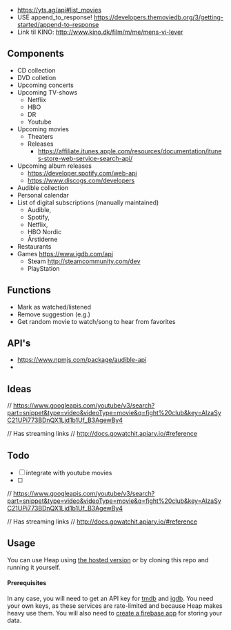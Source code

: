 * https://yts.ag/api#list_movies
* USE append_to_response! https://developers.themoviedb.org/3/getting-started/append-to-response
* Link til KINO: http://www.kino.dk/film/m/me/mens-vi-lever

## Components

* CD collection
* DVD colletion
* Upcoming concerts
* Upcoming TV-shows
  * Netflix
  * HBO
  * DR
  * Youtube
* Upcoming movies
  * Theaters
  * Releases
    * https://affiliate.itunes.apple.com/resources/documentation/itunes-store-web-service-search-api/
* Upcoming album releases
  * https://developer.spotify.com/web-api
  * https://www.discogs.com/developers
* Audible collection
* Personal calendar
* List of digital subscriptions (manually maintained)
  * Audible,
  * Spotify,
  * Netflix,
  * HBO Nordic
  * Årstiderne
* Restaurants
* Games https://www.igdb.com/api
  * Steam http://steamcommunity.com/dev
  * PlayStation

## Functions

* Mark as watched/listened
* Remove suggestion (e.g.)
* Get random movie to watch/song to hear from favorites

## API's

* https://www.npmjs.com/package/audible-api
*

## Ideas

// https://www.googleapis.com/youtube/v3/search?part=snippet&type=video&videoType=movie&q=fight%20club&key=AIzaSyC21UPi773BDnQX1Ljd1b1Uf_B3AgewBy4

// Has streaming links
// http://docs.gowatchit.apiary.io/#reference

## Todo

* [ ] integrate with youtube movies
* [ ]

// https://www.googleapis.com/youtube/v3/search?part=snippet&type=video&videoType=movie&q=fight%20club&key=AIzaSyC21UPi773BDnQX1Ljd1b1Uf_B3AgewBy4

// Has streaming links
// http://docs.gowatchit.apiary.io/#reference

## Usage

You can use Heap using [the hosted version](someurl) or by cloning this repo and running it yourself.

#### Prerequisites

In any case, you will need to get an API key for [tmdb](https://www.igdb.com/api) and [igdb](https://www.igdb.com/api). You need your own keys, as these services are rate-limited and because Heap makes heavy use them. You will also need to [create a firebase app](https://firebase.google.com/) for storing your data.

####
